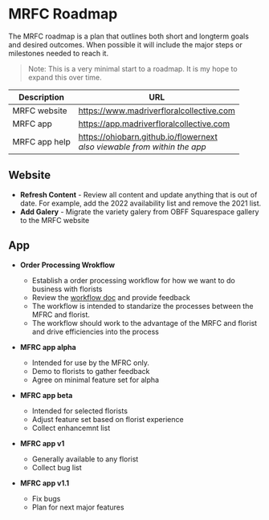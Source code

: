 # MRFC Roadmap

The MRFC roadmap is a plan that outlines both short and longterm goals and desired outcomes. When possible it will include the major steps or milestones needed to reach it.

> Note: This is a very minimal start to a roadmap. It is my hope to expand this over time.


Description    | URL
---------------|------
MRFC website   | https://www.madriverfloralcollective.com
MRFC app       | https://app.madriverfloralcollective.com
MRFC app help  | https://ohiobarn.github.io/flowernext <br> <i>also viewable from within the app</i>

## Website

* **Refresh Content** -  Review all content and update anything that is out of date. For example, add the 2022 availability list and remove the 2021 list.
* **Add Galery** - Migrate the variety galery from OBFF Squarespace gallery to the MRFC website

## App

* **Order Processing Wrokflow**
  * Establish a order processing workflow for how we want to do business with florists
  * Review the [workflow doc](https://ohiobarn.github.io/flowernext/order/) and provide feedback
  * The workflow is intended to standarize the processes between the MFRC and florist.
  * The workflow should work to the advantage of the MRFC and florist and drive efficiencies into the process

* **MFRC app alpha**
  * Intended for use by the MFRC only.
  * Demo to florists to gather feedback
  * Agree on minimal feature set for alpha
* **MFRC app beta**
  * Intended for selected florists
  * Adjust feature set based on florist experience
  * Collect enhancemnt list
* **MFRC app v1**
  * Generally available to any florist
  * Collect bug list
* **MFRC app v1.1**
  * Fix bugs 
  * Plan for next major features
